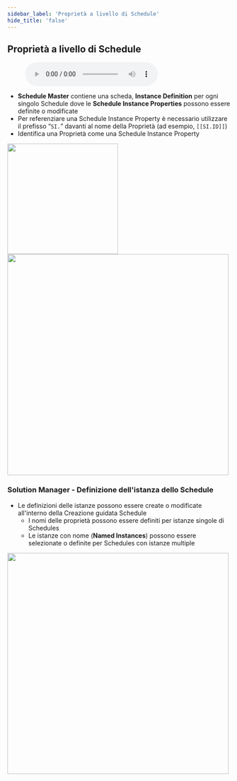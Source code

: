 ```yaml
---
sidebar_label: 'Proprietà a livello di Schedule'
hide_title: 'false'
---
```


## Proprietà a livello di Schedule

<figure>
    <audio
        controls
        src="audiobasic/ScheduleInstanceProperties.mp3">
            Your browser does not support the
            <code>audio</code> element.
    </audio>
</figure>

* **Schedule Master** contiene una scheda, **Instance Definition** per ogni singolo Schedule dove le **Schedule Instance Properties** possono essere definite o modificate
* Per referenziare una Schedule Instance Property è necessario utilizzare il prefisso “```SI.```” davanti al nome della Proprietà (ad esempio, ```[[SI.ID]]```)
* Identifica una Proprietà come una Schedule Instance Property

<a href="imgbasic/340.png" target="_blank"><img src="imgbasic/340.png" width="250"></img></a>  
<a href="imgbasic/341.png" target="_blank"><img src="imgbasic/341.png" width="500"></img></a>

### Solution Manager - Definizione dell'istanza dello Schedule

* Le definizioni delle istanze possono essere create o modificate all'interno della Creazione guidata Schedule
    * I nomi delle proprietà possono essere definiti per istanze singole di Schedules
    * Le istanze con nome (**Named Instances**) possono essere selezionate o definite per Schedules con istanze multiple

<a href="imgbasic/342.png" target="_blank"><img src="imgbasic/342.png" width="500"></img></a>